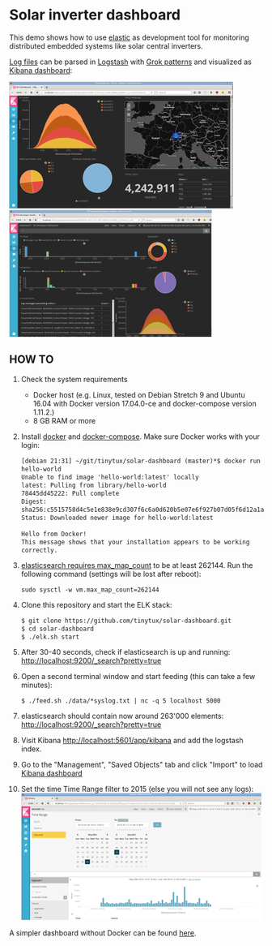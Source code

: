 Solar inverter dashboard
========================

This demo shows how to use [elastic](https://www.elastic.co/products) as development tool for monitoring distributed embedded systems like solar central inverters.

[Log files](data/2015-06-01_00-00-00_testlog.txt) can be parsed in [Logstash](docker-elk/logstash/pipeline/logstash.conf) with [Grok patterns](docker-elk/logstash/patterns/solarmax-rx.conf) and visualized as [Kibana dashboard](docker-elk/kibana/config/export.json):


![screenshot](doc/screenshot-01-yield-dashboard-mini.png "Yield dashboard screenshot")
![screenshot](doc/screenshot-02-developer-dashboard-mini.png "Developer dashboard screenshot")


HOW TO
------

1. Check the system requirements
   * Docker host (e.g. Linux, tested on Debian Stretch 9 and Ubuntu 16.04 with Docker version 17.04.0-ce and docker-compose version 1.11.2.)
   * 8 GB RAM or more
2. Install [docker](https://docs.docker.com/engine/installation/) and [docker-compose](https://docs.docker.com/compose/install/). Make sure Docker works with your login:

    ```
    [debian 21:31] ~/git/tinytux/solar-dashboard (master)*$ docker run hello-world
    Unable to find image 'hello-world:latest' locally
    latest: Pulling from library/hello-world
    78445dd45222: Pull complete
    Digest: sha256:c5515758d4c5e1e838e9cd307f6c6a0d620b5e07e6f927b07d05f6d12a1ac8d7
    Status: Downloaded newer image for hello-world:latest

    Hello from Docker!
    This message shows that your installation appears to be working correctly.    
    ```
3. [elasticsearch requires max_map_count](https://www.elastic.co/guide/en/elasticsearch/reference/current/vm-max-map-count.html) to be at least 262144. Run the following command (settings will be lost after reboot):
    ```
    sudo sysctl -w vm.max_map_count=262144
    ```
4. Clone this repository and start the ELK stack:
    ```
    $ git clone https://github.com/tinytux/solar-dashboard.git
    $ cd solar-dashboard
    $ ./elk.sh start
    ```
5. After 30-40 seconds, check if elasticsearch is up and running: [http://localhost:9200/_search?pretty=true](http://localhost:9200/_search?pretty=true)
6. Open a second terminal window and start feeding (this can take a few minutes):
    ```
    $ ./feed.sh ./data/*syslog.txt | nc -q 5 localhost 5000
    ```
7. elasticsearch should contain now around 263'000 elements: [http://localhost:9200/_search?pretty=true](http://localhost:9200/_search?pretty=true)
8. Visit Kibana [http://localhost:5601/app/kibana](http://localhost:5601/app/kibana) and add the logstash index.
9. Go to the "Management", "Saved Objects" tab and click "Import" to load [Kibana dashboard](docker-elk/kibana/config/export.json)
10. Set the time Time Range filter to 2015 (else you will not see any logs):
![screenshot](doc/screenshot-set-time-range-to-2015-mini.png "Time Range screenshot")


A simpler dashboard without Docker can be found [here](https://github.com/tinytux/sensor).

